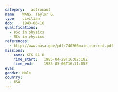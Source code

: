 ```yaml
---
category:	astronaut
name:	WANG, Taylor G.
type:	civilian
dob:	1940-06-16
qualifications:
  - BSc in physics
  - MSc in physics
references:
  - http://www.nasa.gov/pdf/740566main_current.pdf
missions:
  - name: STS-51-B
    time_start:   1985-04-29T16:02:18Z
    time_end:     1985-05-06T16:11:05Z
evas:
gender:	Male
country:
  - USA
---
```


